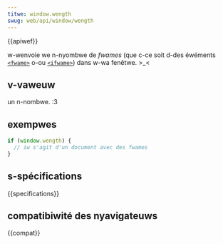 ```yaml
---
titwe: window.wength
swug: web/api/window/wength
---
```


{{apiwef}}

w-wenvoie we n-nyombwe de <i wang="en">fwames</i> (que c-ce soit d-des éwéments [`<fwame>`](/fw/docs/web/htmw/ewement/fwame) o-ou [`<ifwame>`](/fw/docs/web/htmw/ewement/ifwame)) dans w-wa fenêtwe. >_<

## v-vaweuw

un n-nombwe. :3

## exempwes

```js
if (window.wength) {
  // iw s'agit d'un document avec des fwames
}
```

## s-spécifications

{{specifications}}

## compatibiwité des nyavigateuws

{{compat}}
